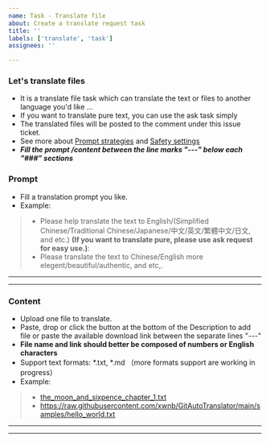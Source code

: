 ```yaml
---
name: Task - Translate file
about: Create a translate request task
title: ''
labels: ['translate', 'task']
assignees: ''

---
```

<!-- Please fill the below task information as follows -->
<!-- Do not remove any text of this Description template, just fill items -->

<!--
### Setting

Here is the generation configuration and safety setting about Gemini, you can modify them according to your needs.
- [Safety settings](https://ai.google.dev/docs/safety_setting_gemini)

---
	{
	  "model_name": "gemini-pro",
	  "generation_configuration":
	  {
	    "temperature": 0.9,
	    "top_p": 1.0,
	    "top_k": 1,
	    "max_output_tokens": 2048
	  },
	  "safety_setting":
	  {
	    "harassment": "BLOCK_MEDIUM_AND_ABOVE",
	    "hate_speech": "BLOCK_MEDIUM_AND_ABOVE",
	    "sexually_explicit": "BLOCK_MEDIUM_AND_ABOVE",
	    "dangerous_content": "BLOCK_MEDIUM_AND_ABOVE"
	  }
	}
---
-->

### Let's translate files

- It is a translate file task which can translate the text or files to another language you'd like ...
- If you want to translate pure text, you can use the ask task simply
- The translated files will be posted to the comment under this issue ticket.
- See more about [Prompt strategies](https://ai.google.dev/docs/prompt_best_practices#experiment-with-different-parameter-values) and [Safety settings](https://ai.google.dev/docs/safety_setting_gemini)
- ***Fill the prompt /content between the line marks "---" below each "###” sections***

### Prompt

- Fill a translation prompt you like.
- Example:

> - Please help translate the text to English/(Simplified Chinese/Traditional Chinese/Japanese/中文/英文/繁體中文/日文, and etc.)
**(If you want to translate pure, please use ask request for easy use.)**:
> - Please translate the text to Chinese/English more elegent/beautiful/authentic, and etc,.
---



---

### Content

- Upload one file to translate.
- Paste, drop or click the button at the bottom of the Description to add file or paste the available download link between the separate lines "---"
- **File name and link should better be composed of numbers or English characters**
- Support text formats: *.txt, *.md （more formats support are working in progress）
- Example:

> - [the_moon_and_sixpence_chapter_1.txt](https://raw.githubusercontent.com/xwnb/GitAutoTranslator/main/samples/the_moon_and_sixpence_chapter_1.txt)
> - https://raw.githubusercontent.com/xwnb/GitAutoTranslator/main/samples/hello_world.txt

---



---